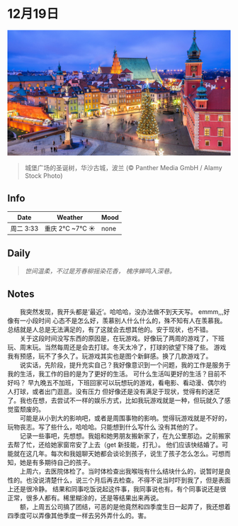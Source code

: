 # 12月19日

![19.jpg](log_Img/19.jpg)
>城堡广场的圣诞树，华沙古城，波兰 (© Panther Media GmbH / Alamy Stock Photo)

## Info

| Date    | Weather        | Mood |
|---------|----------------|------|
| 周二 3:33 | 重庆 2°C ~7°C  ☀ | none |

## Daily

> *世间温柔，不过是芳春柳摇染花香，
槐序蝉鸣入深巷。*

## Notes
 &emsp;&emsp;我突然发现，我开头都是‘最近’。哈哈哈，没办法做不到天天写。 emmm,,,好像有一小段时间 心态不是怎么好，羡慕别人什么什么的，殊不知有人在羡慕我。
 总结就是人总是无法满足的，有了这就会去想其他的。安于现状，也不错。  
 &emsp;&emsp;关于这段时间没写东西的原因是，在玩游戏。好像玩了两周的游戏了，下班玩、周末玩。当然每周还是会去打球。冬天太冷了，打球的欲望下降了些。
游戏我有预感，玩不了多久了。玩游戏其实也是图个新鲜感。换了几款游戏了。   
 &emsp;&emsp;说实话，先阶段，提升充实自己？我好像意识到一个问题，我的工作是服务于我的生活，我工作的目的是为了更好的生活。
可什么生活叫更好的生活？目前不好吗？ 早九晚五不加班，下班回家可以玩想玩的游戏，看电影、看动漫、偶尔约人打球，或者出门逛逛。没有压力
但好像还是没有满足于现状，觉得有的迷茫了。我也在想，去尝试不一样的娱乐方式，比如我玩游戏就是一种，但玩就久了感觉蛮颓废的。   
 &emsp;&emsp;可能是从小到大的影响吧，或者是周围事物的影响。觉得玩游戏就是不好的，玩物丧志。写了些什么，哈哈哈。只能想到什么写什么
没有其他的了。  
 &emsp;&emsp;记录一些事吧，先想想。我姐和她男朋友搬新家了，在九公里那边。之前搬家去帮了忙，还给她家窗帘安了上去（get 新技能，打孔）。
 他们应该快结婚了。可能就在这几年。每次和我姐聊天她都会谈论到孩子，说生了孩子怎么怎么。可想而知，她是有多期待自己的孩子。  
 &emsp;&emsp;上周六，去医院体检了。当时体检查出我喉咙有什么结块什么的，说暂时是良性的。也没说清楚什么，说三个月后再去检查。不得不说当时吓到我了，但是表面上还是很冷静。
结果和同事吃饭说起这件事，我同事说也有。有个同事说还是很正常，很多人都有。稀里糊涂的，还是等结果出来再说。  
 &emsp;&emsp;额，上周五公司搞了团结，可恶的是他竟然和四季度生日一起弄了，我还想着四季度可以弄像其他季度一样去另外弄什么的。害。

 